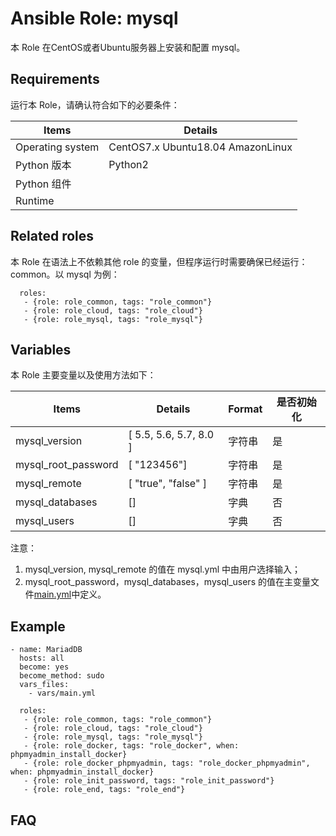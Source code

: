 Ansible Role: mysql
=========

本 Role 在CentOS或者Ubuntu服务器上安装和配置 mysql。

## Requirements

运行本 Role，请确认符合如下的必要条件：

| **Items**      | **Details** |
| ------------------| ------------------|
| Operating system | CentOS7.x Ubuntu18.04 AmazonLinux|
| Python 版本 | Python2  |
| Python 组件 |    |
| Runtime |  |


## Related roles

本 Role 在语法上不依赖其他 role 的变量，但程序运行时需要确保已经运行：common。以 mysql 为例：

```
  roles:
   - {role: role_common, tags: "role_common"}   
   - {role: role_cloud, tags: "role_cloud"}
   - {role: role_mysql, tags: "role_mysql"}
```


## Variables

本 Role 主要变量以及使用方法如下：

| **Items**      | **Details** | **Format**  | **是否初始化** |
| ------------------| ------------------|-----|-----|
| mysql_version | [ 5.5, 5.6, 5.7, 8.0 ] | 字符串 |是|
| mysql_root_password | [ "123456"] | 字符串 |是|
| mysql_remote | [ "true", "false" ] | 字符串 |是|
| mysql_databases | []   | 字典 |否|
| mysql_users | []   | 字典 |否|

注意：
1. mysql_version, mysql_remote  的值在 mysql.yml 中由用户选择输入；
2. mysql_root_password，mysql_databases，mysql_users 的值在主变量文件[main.yml](https://github.com/Websoft9/ansible-mysql/blob/master/vars/main.yml)中定义。


## Example

```
- name: MariadDB
  hosts: all
  become: yes
  become_method: sudo 
  vars_files:
    - vars/main.yml 

  roles:
   - {role: role_common, tags: "role_common"}   
   - {role: role_cloud, tags: "role_cloud"}
   - {role: role_mysql, tags: "role_mysql"}
   - {role: role_docker, tags: "role_docker", when: phpmyadmin_install_docker}
   - {role: role_docker_phpmyadmin, tags: "role_docker_phpmyadmin", when: phpmyadmin_install_docker}
   - {role: role_init_password, tags: "role_init_password"}
   - {role: role_end, tags: "role_end"} 
```

## FAQ
